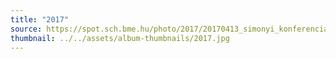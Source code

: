 ```yaml
---
title: "2017"
source: https://spot.sch.bme.hu/photo/2017/20170413_simonyi_konferencia
thumbnail: ../../assets/album-thumbnails/2017.jpg
---
```

